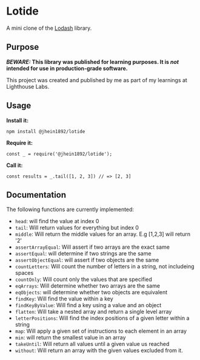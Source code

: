 # Lotide

A mini clone of the [Lodash](https://lodash.com) library.

## Purpose

**_BEWARE:_ This library was published for learning purposes. It is _not_ intended for use in production-grade software.**

This project was created and published by me as part of my learnings at Lighthouse Labs. 

## Usage

**Install it:**

`npm install @jhein1892/lotide`

**Require it:**

`const _ = require('@jhein1892/lotide');`

**Call it:**

`const results = _.tail([1, 2, 3]) // => [2, 3]`

## Documentation

The following functions are currently implemented:

* `head`: will find the value at index 0
* `tail`: Will return values for everything but index 0 
* `middle`: Will return the middle values for an array. E.g [1,2,3] will return '2'
* `assertArrayEqual`: Will assert if two arrays are the exact same
* `assertEqual`: will determine if two strings are the same
* `assertObjectEqual`: will assert if two objects are the same
* `countLetters`: Will count the number of letters in a string, not includeing spaces
* `countOnly`: Will count only the values that are specified
* `eqArrays`: Will determine whether two arrays are the same
* `eqObjects`:  will determine whether two objects are equivalent
* `findKey`: Will find the value within a key
* `findKeyByValue`: Will find a key using a value and an object
* `flatten`: Will take a nested array and return a single level array
* `letterPositions`: Will find the index positions of a given letter within a string
* `map`: Will apply a given set of instructions to each element in an array 
* `min`: will return the smallest value in an array
* `takeUntil`: Will return all values until a given value us reached
* `without`: Will return an array with the given values excluded from it. 
  
  